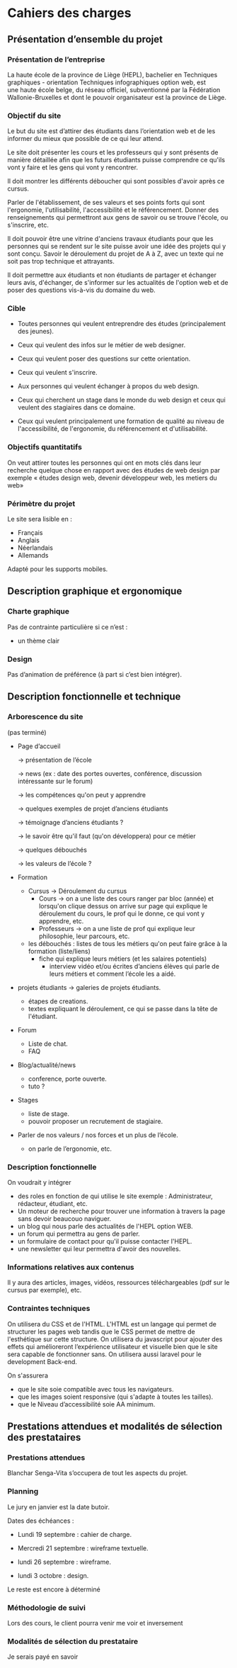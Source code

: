 # Cahiers des charges

## Présentation d’ensemble du projet

### Présentation de l’entreprise

La haute école de la province de Liège (HEPL), bachelier en Techniques graphiques - orientation Techniques infographiques option web, est une haute école belge, du réseau officiel, subventionné par la Fédération Wallonie-Bruxelles et dont le pouvoir organisateur est la province de Liège.

### Objectif du site

Le but du site est d’attirer des étudiants dans l’orientation web et de les informer du mieux que possible de ce qui leur attend.

Le site doit présenter les cours et les professeurs qui y sont présents de manière détaillée afin que les futurs étudiants puisse comprendre ce qu'ils vont y faire et les gens qui vont y rencontrer.

Il doit montrer les différents déboucher qui sont possibles d'avoir après ce cursus.

Parler de l'établissement, de ses valeurs et ses points forts qui sont l'ergonomie, l'utilisabilité, l'accessibilité et le référencement. Donner des renseignements qui permettront aux gens de savoir ou se trouve l'école, ou s'inscrire, etc.

Il doit pouvoir être une vitrine d'anciens travaux étudiants pour que les personnes qui se rendent sur le site puisse avoir une idée des projets qui y sont conçu. Savoir le déroulement du projet de A à Z, avec un texte qui ne soit pas trop technique et attrayants.

Il doit permettre aux étudiants et non étudiants de partager et échanger leurs avis, d'échanger, de s'informer sur les actualités de l'option web et de poser des questions vis-à-vis du domaine du web.


### Cible

- Toutes personnes qui veulent entreprendre des études (principalement des jeunes).

- Ceux qui veulent des infos sur le métier de web designer.

- Ceux qui veulent poser des questions sur cette orientation.

- Ceux qui veulent s'inscrire.

- Aux personnes qui veulent échanger à propos du web design.

- Ceux qui cherchent un stage dans le monde du web design et ceux qui veulent des stagiaires dans ce domaine.

- Ceux qui veulent principalement une formation de qualité au niveau de l'accessibilité, de l'ergonomie, du référencement et d'utilisabilité.

### Objectifs quantitatifs

On veut attirer toutes les personnes qui ont en mots clés dans leur recherche quelque chose en rapport avec des études de web design par exemple « études design web, devenir développeur web, les metiers du web»

### Périmètre du projet

Le site sera lisible en :

- Français
- Anglais
- Néerlandais
- Allemands

Adapté pour les supports mobiles.

## Description graphique et ergonomique

### Charte graphique

Pas de contrainte particulière si ce n’est :

- un thème clair

### Design

Pas d’animation de préférence (à part si c’est bien intégrer).

## Description fonctionnelle et technique

### Arborescence du site

(pas terminé)

- Page d’accueil
    
    → présentation de l’école
    
    → news (ex : date des portes ouvertes, conférence, discussion intéressante sur le forum)
    
    → les compétences qu'on peut y apprendre
    
    → quelques exemples de projet d’anciens étudiants
    
    → témoignage d’anciens étudiants ?
    
    → le savoir être qu'il faut (qu'on développera) pour ce métier
    
    → quelques débouchés
    
    → les valeurs de l’école ?
    
- Formation
    - Cursus
        → Déroulement du cursus
        - Cours
          -> on a une liste des cours ranger par bloc (année) et lorsqu'on clique dessus on arrive sur page qui explique le déroulement du cours, le prof qui le donne, ce qui vont y apprendre, etc.
        - Professeurs
        -> on a une liste de prof qui explique leur philosophie, leur parcours, etc. 
    - les débouchés : listes de tous les métiers qu'on peut faire grâce à la formation (liste/liens)
      - fiche qui explique leurs métiers (et les salaires potentiels)
          - interview vidéo et/ou écrites d’anciens élèves qui parle de leurs métiers et comment l’école les a aidé.
- projets étudiants 
  -> galeries de projets étudiants.
    - étapes de creations.
    - textes expliquant le déroulement, ce qui se passe dans la tête de l'étudiant.
- Forum
    - Liste de chat.
    - FAQ
- Blog/actualité/news
    - conference, porte ouverte.
    - tuto ?
- Stages
    - liste de stage.
    - pouvoir proposer un recrutement de stagiaire.
- Parler de nos valeurs / nos forces et un plus de l’école.
    - on parle de l’ergonomie, etc.

### Description fonctionnelle

On voudrait y intégrer
- des roles en fonction de qui utilise le site exemple : Administrateur, rédacteur, étudiant, etc.
- Un moteur de recherche pour trouver une information à travers la page sans devoir beaucouo naviguer.
- un blog qui nous parle des actualités de l'HEPL option WEB.
- un forum qui permettra au gens de parler.
- un formulaire de contact pour qu'il puisse contacter l'HEPL.
- une newsletter qui leur permettra d'avoir des nouvelles.


### Informations relatives aux contenus

Il y aura des articles, images, vidéos, ressources téléchargeables (pdf sur le cursus par exemple), etc.

### Contraintes techniques
On utilisera du CSS et de l'HTML. L'HTML est un langage qui permet de structurer les pages web tandis que le CSS permet de mettre de l'esthétique sur cette structure.
On utilisera du javascript pour ajouter des effets qui amélioreront l’expérience utilisateur et visuelle bien que le site sera capable de fonctionner sans.
On utilisera aussi laravel pour le development Back-end.


On s'assurera 
- que le site soie compatible avec tous les navigateurs.
- que les images soient responsive (qui s'adapte à toutes les tailles).
- que le Niveau d’accessibilité soie AA minimum.

## Prestations attendues et modalités de sélection des prestataires

### Prestations attendues

Blanchar Senga-Vita s’occupera de tout les aspects du projet.

### Planning


Le jury en janvier est la date butoir.

Dates des échéances :

- Lundi 19 septembre : cahier de charge.

- Mercredi 21 septembre : wireframe textuelle.

- lundi 26 septembre : wireframe.

- lundi 3 octobre : design.

Le reste est encore à déterminé

### Méthodologie de suivi 

Lors des cours, le client pourra venir me voir et inversement

### Modalités de sélection du prestataire

Je serais payé en savoir